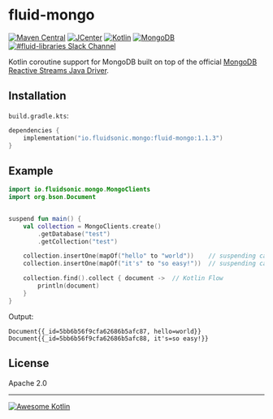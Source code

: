 fluid-mongo
===========

[![Maven Central](https://img.shields.io/maven-central/v/io.fluidsonic.mongo/fluid-mongo?label=Maven%20Central)](https://search.maven.org/artifact/io.fluidsonic.mongo/fluid-mongo)
[![JCenter](https://img.shields.io/bintray/v/fluidsonic/kotlin/mongo?label=JCenter)](https://bintray.com/fluidsonic/kotlin/mongo)
[![Kotlin](https://img.shields.io/badge/Kotlin-1.4.30-blue.svg)](https://github.com/JetBrains/kotlin/releases/v1.4.30)
[![MongoDB](https://img.shields.io/badge/MongoDB-Reactive%20Streams%204.1.1-blue.svg)](https://github.com/mongodb/mongo-java-driver/releases/tag/r4.1.1)
[![#fluid-libraries Slack Channel](https://img.shields.io/badge/slack-%23fluid--libraries-543951.svg?label=Slack)](https://kotlinlang.slack.com/messages/C7UDFSVT2/)

Kotlin coroutine support for MongoDB built on top of the
official [MongoDB Reactive Streams Java Driver](https://mongodb.github.io/mongo-java-driver/4.0/driver-reactive/).



Installation
------------

`build.gradle.kts`:

```kotlin
dependencies {
    implementation("io.fluidsonic.mongo:fluid-mongo:1.1.3")
}
```

Example
-------

```kotlin
import io.fluidsonic.mongo.MongoClients
import org.bson.Document


suspend fun main() {
    val collection = MongoClients.create()
        .getDatabase("test")
        .getCollection("test")

    collection.insertOne(mapOf("hello" to "world"))    // suspending call
    collection.insertOne(mapOf("it's" to "so easy!"))  // suspending call

    collection.find().collect { document ->  // Kotlin Flow
        println(document)
    }
}
```

Output:

```
Document{{_id=5bb6b56f9cfa62686b5afc87, hello=world}}
Document{{_id=5bb6b56f9cfa62686b5afc88, it's=so easy!}}
```

License
-------

Apache 2.0


--------------------------

[![Awesome Kotlin](https://kotlin.link/awesome-kotlin.svg)](https://github.com/KotlinBy/awesome-kotlin)
